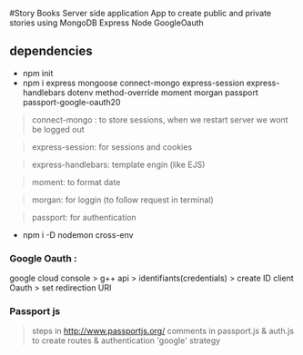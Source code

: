 #Story Books Server side application
App to create public and private stories using MongoDB Express Node GoogleOauth

## dependencies

- npm init
- npm i express mongoose connect-mongo express-session express-handlebars dotenv method-override moment morgan passport passport-google-oauth20

> connect-mongo : to store sessions, when we restart server we wont be logged out

> express-session: for sessions and cookies

> express-handlebars: template engin (like EJS)

> moment: to format date

> morgan: for loggin (to follow request in terminal)

> passport: for authentication

- npm i -D nodemon cross-env

### Google Oauth :

google cloud console > g++ api > identifiants(credentials) > create ID client Oauth > set redirection URI

### Passport js

> steps in http://www.passportjs.org/
> comments in passport.js & auth.js to create routes & authentication 'google' strategy
